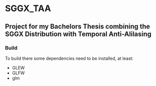 # SGGX_TAA

## Project for my Bachelors Thesis combining the SGGX Distribution with Temporal Anti-Alilasing

### Build

To build there some dependencies need to be installed, at least:
 - GLEW
 - GLFW
 - glm
